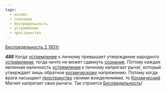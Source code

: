 ```yaml
---
tags:
  - космос
  - сознание
  - беспредельность
  - устремление
  - пространство
---
```


[Беспредельность 2 1931г](/agni/1931)

___488___
Когда [устремление](/tag/#устремление) к личному превышает утверждение народного [устремления](/tag/#устремление), тогда ничто не может сдвинуть [сознание](/tag/#сознание). Потому каждая явленная наличность [устремления](/tag/#устремление) к личному напрягает рычаг, который утверждает лишь обратное [космическому](/tag/#космос) напряжению. Потому когда враги насыщают [пространство](/tag/#пространство) своими вожделениями, то [Космический](/tag/#космос) Магнит напрягает свои рычаги. Так строится [Беспредельность](/tag/#беспредельность)!   

